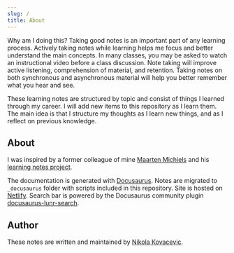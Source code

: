 ```yaml
---
slug: /
title: About
---
```


Why am I doing this? Taking good notes is an important part of any learning process. Actively taking notes while learning helps me focus and better understand the main concepts. In many classes, you may be asked to watch an instructional video before a class discussion. Note taking will improve active listening, comprehension of material, and retention. Taking notes on both synchronous and asynchronous material will help you better remember what you hear and see.

These learning notes are structured by topic and consist of things I learned through my career. I will add new items to this repository as I learn them. The main idea is that I structure my thoughts as I learn new things, and as I reflect on previous knowledge.

## About

I was inspired by a former colleague of mine [Maarten Michiels](https://github.com/mistermicheels) and his [learning notes project](https://learning-notes.mistermicheels.com/).

The documentation is generated with [Docusaurus](https://docusaurus.io/). Notes are migrated to `_docusaurus` folder with scripts included in this repository. Site is hosted on [Netlify](https://www.netlify.com/). Search bar is powered by the Docusaurus community plugin [docusaurus-lunr-search](https://github.com/lelouch77/docusaurus-lunr-search).

## Author

These notes are written and maintained by [Nikola Kovacevic](https://github.com/nikola-kovacevic).
